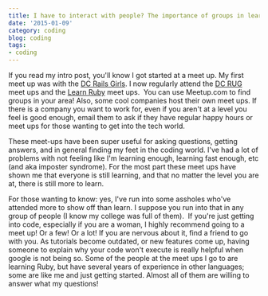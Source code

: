 ```yaml
---
title: I have to interact with people? The importance of groups in learning coding
date: '2015-01-09'
category: coding
blog: coding
tags:
- coding
---
```


If you read my intro post, you'll know I got started at a meet up. My first meet up was with the <a href="http://railsgirls.com/dc">DC Rails Girls</a>. I now regularly attend the <a href="http://www.meetup.com/dcruby/">DC RUG</a> meet ups and the <a href="http://www.meetup.com/Learn-Ruby-in-DC/">Learn Ruby</a> meet ups.  You can use Meetup.com to find groups in your area! Also, some cool companies host their own meet ups. If there is a company you want to work for, even if you aren't at a level you feel is good enough, email them to ask if they have regular happy hours or meet ups for those wanting to get into the tech world.

These meet-ups have been super useful for asking questions, getting answers, and in general finding my feet in the coding world. I've had a lot of problems with not feeling like I'm learning enough, learning fast enough, etc (and aka imposter syndrome). For the most part these meet ups have shown me that everyone is still learning, and that no matter the level you are at, there is still more to learn.

<!--more-->

For those wanting to know: yes, I've run into some assholes who've attended more to show off than learn. I suppose you run into that in any group of people (I know my college was full of them).  If you're just getting into code, especially if you are a woman, I highly recommend going to a meet up! Or a few! Or a lot! If you are nervous about it, find a friend to go with you. As tutorials become outdated, or new features come up, having someone to explain why your code won't execute is really helpful when google is not being so. Some of the people at the meet ups I go to are learning Ruby, but have several years of experience in other languages; some are like me and just getting started. Almost all of them are willing to answer what my questions!

